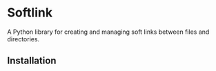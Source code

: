 # Softlink

A Python library for creating and managing soft links between files and directories.

## Installation
